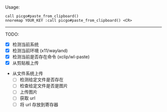 Usage:

```vim
call picgo#paste_from_clipboard()
nnoremap YOUR_KEY :call picgo#paste_from_clipboard() <CR>
```

---

TODO:
- [x] 检测当前系统
- [x] 检测当前环境 (x11/wayland)
- [x] 检测当前是否存在命令 (xclip/wl-paste)
- [x] 从剪贴板上传
- 从文件系统上传
    - [ ] 检测给定文件是否存在
	- [ ] 检查给定文件是否是图片
	- [ ] 上传图片
	- [ ] 获取 url
	- [ ] 将 url 存放到寄存器
